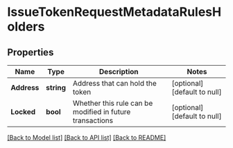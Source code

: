 # IssueTokenRequestMetadataRulesHolders

## Properties
Name | Type | Description | Notes
------------ | ------------- | ------------- | -------------
**Address** | **string** | Address that can hold the token | [optional] [default to null]
**Locked** | **bool** | Whether this rule can be modified in future transactions | [optional] [default to null]

[[Back to Model list]](../README.md#documentation-for-models) [[Back to API list]](../README.md#documentation-for-api-endpoints) [[Back to README]](../README.md)


